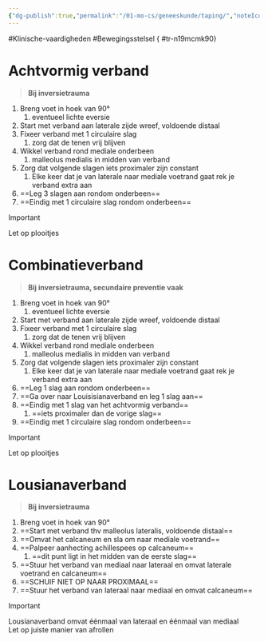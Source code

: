 ```yaml
---
{"dg-publish":true,"permalink":"/01-mo-cs/geneeskunde/taping/","noteIcon":"","created":"2024-11-24T10:56:34.906+01:00","updated":"2024-12-29T13:58:44.620+01:00"}
---
```


#Klinische-vaardigheden #Bewegingsstelsel
{ #tr-n19mcmk90}


# Achtvormig verband

> **Bij inversietrauma**

1. Breng voet in hoek van 90°
    1. eventueel lichte eversie
2. Start met verband aan laterale zijde wreef, voldoende distaal
3. Fixeer verband met 1 circulaire slag
    1. zorg dat de tenen vrij blijven
4. Wikkel verband rond mediale onderbeen
    1. malleolus medialis in midden van verband
5. Zorg dat volgende slagen iets proximaler zijn constant
    1. Elke keer dat je van laterale naar mediale voetrand gaat rek je verband extra aan
6. ==Leg 3 slagen aan rondom onderbeen==
7. ==Eindig met 1 circulaire slag rondom onderbeen==

  

> [!important]  
> Let op plooitjes  

# Combinatieverband

> **Bij inversietrauma, secundaire preventie vaak**

1. Breng voet in hoek van 90°
    1. eventueel lichte eversie
2. Start met verband aan laterale zijde wreef, voldoende distaal
3. Fixeer verband met 1 circulaire slag
    1. zorg dat de tenen vrij blijven
4. Wikkel verband rond mediale onderbeen
    1. malleolus medialis in midden van verband
5. Zorg dat volgende slagen iets proximaler zijn constant
    1. Elke keer dat je van laterale naar mediale voetrand gaat rek je verband extra aan
6. ==Leg 1 slag aan rondom onderbeen==
7. ==Ga over naar Louisisianaverband en leg 1 slag aan==
8. ==Eindig met 1 slag van het achtvormig verband==
    1. ==iets proximaler dan de vorige slag==
9. ==Eindig met 1 circulaire slag rondom onderbeen==

> [!important]  
> Let op plooitjes  

# Lousianaverband

> **Bij inversietrauma**

1. Breng voet in hoek van 90°
2. ==Start met verband thv malleolus lateralis, voldoende distaal==
3. ==Omvat het calcaneum en sla om naar mediale voetrand==
4. ==Palpeer aanhecting achillespees op calcaneum==
    1. ==dit punt ligt in het midden van de eerste slag==
5. ==Stuur het verband van mediaal naar lateraal en omvat laterale voetrand en calcaneum==
6. ==SCHUIF NIET OP NAAR PROXIMAAL==
7. ==Stuur het verband van lateraal naar mediaal en omvat calcaneum==

  

> [!important]  
> Lousianaverband omvat éénmaal van lateraal en éénmaal van mediaal  
> Let op juiste manier van afrollen